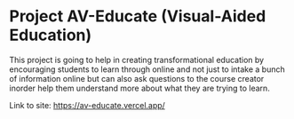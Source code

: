 # Project AV-Educate (Visual-Aided Education)

This project is going to help in creating transformational education by encouraging students to learn through online and not just to intake a bunch of information online but can also ask questions to the course creator inorder help them understand more about what they are trying to learn.

Link to site:
https://av-educate.vercel.app/
